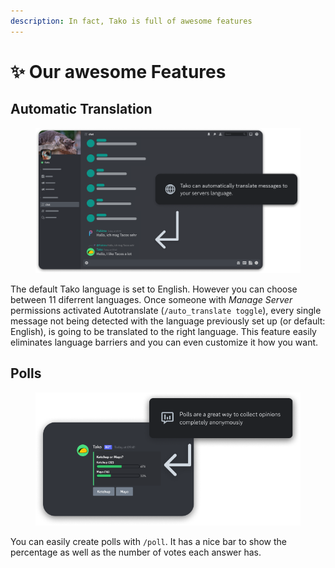 ```yaml
---
description: In fact, Tako is full of awesome features
---
```


# ✨ Our awesome Features

## Automatic Translation

<figure><img src="../.gitbook/assets/Automatic Translation.png" alt="Automatic Translation Mockup"><figcaption></figcaption></figure>

The default Tako language is set to English. However you can choose between 11 diferrent languages. Once someone with _Manage Server_ permissions activated Autotranslate (`/auto_translate toggle`), every single message not being detected with the language previously set up (or default: English), is going to be translated to the right language. This feature easily eliminates language barriers and you can even customize it how you want.

## Polls

<figure><img src="../.gitbook/assets/Polls.png" alt=""><figcaption></figcaption></figure>

You can easily create polls with `/poll`. It has a nice bar to show the percentage as well as the number of votes each answer has.
